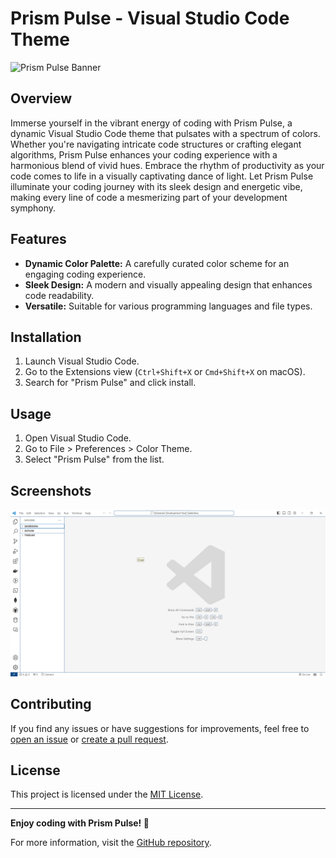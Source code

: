 # Prism Pulse - Visual Studio Code Theme

![Prism Pulse Banner](images/banner.png)

## Overview

Immerse yourself in the vibrant energy of coding with Prism Pulse, a dynamic Visual Studio Code theme that pulsates with a spectrum of colors. Whether you're navigating intricate code structures or crafting elegant algorithms, Prism Pulse enhances your coding experience with a harmonious blend of vivid hues. Embrace the rhythm of productivity as your code comes to life in a visually captivating dance of light. Let Prism Pulse illuminate your coding journey with its sleek design and energetic vibe, making every line of code a mesmerizing part of your development symphony.

## Features

- **Dynamic Color Palette:** A carefully curated color scheme for an engaging coding experience.
- **Sleek Design:** A modern and visually appealing design that enhances code readability.
- **Versatile:** Suitable for various programming languages and file types.

## Installation

1. Launch Visual Studio Code.
2. Go to the Extensions view (`Ctrl+Shift+X` or `Cmd+Shift+X` on macOS).
3. Search for "Prism Pulse" and click install.

## Usage

1. Open Visual Studio Code.
2. Go to File > Preferences > Color Theme.
3. Select "Prism Pulse" from the list.

## Screenshots

![Screenshot 1](screenshot1.png)


## Contributing

If you find any issues or have suggestions for improvements, feel free to [open an issue](https://github.com/YourGitHubUsername/Prism-Pulse/issues) or [create a pull request](https://github.com/YourGitHubUsername/Prism-Pulse/pulls).

## License

This project is licensed under the [MIT License](https://github.com/srivarshithdaladuli/Prism-Pulse/blob/master/LICENSE).

---

**Enjoy coding with Prism Pulse! 🚀**

For more information, visit the [GitHub repository](https://github.com/YourGitHubUsername/Prism-Pulse).

